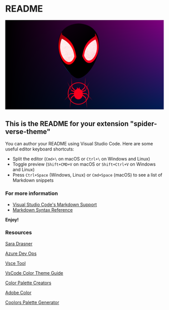 # README
![spider verse](https://github.com/arobida/spider-verse-theme/blob/master/images/spider-verse.png?raw=true)

## This is the README for your extension "spider-verse-theme"
You can author your README using Visual Studio Code.  Here are some useful editor keyboard shortcuts:

* Split the editor (`Cmd+\` on macOS or `Ctrl+\` on Windows and Linux)
* Toggle preview (`Shift+CMD+V` on macOS or `Shift+Ctrl+V` on Windows and Linux)
* Press `Ctrl+Space` (Windows, Linux) or `Cmd+Space` (macOS) to see a list of Markdown snippets

### For more information
* [Visual Studio Code's Markdown Support](http://code.visualstudio.com/docs/languages/markdown)
* [Markdown Syntax Reference](https://help.github.com/articles/markdown-basics/)

**Enjoy!**

### Resources
[Sara Drasner](https://css-tricks.com/creating-a-vs-code-theme/)

[Azure Dev Ops](https://dev.azure.com)

[Vsce Tool](https://code.visualstudio.com/api/working-with-extensions/publishing-extension)

[VsCode Color Theme Guide](https://code.visualstudio.com/api/extension-capabilities/theming)

[Color Palette Creators](https://htmlcolorcodes.com/resources/best-color-palette-generators/)

[Adobe Color](https://color.adobe.com/create/color-wheel/)

[Coolors Palette Generator](https://coolors.co/0d1321-ffeddf-c5d86d-86615c-afe0ce)

